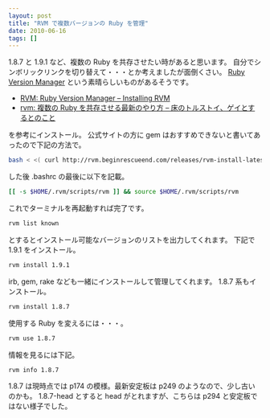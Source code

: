 ```yaml
---
layout: post
title: "RVM で複数バージョンの Ruby を管理"
date: 2010-06-16
tags: []
---
```


1.8.7 と 1.9.1 など、複数の Ruby を共存させたい時があると思います。
自分でシンボリックリンクを切り替えて・・・とか考えましたが面倒くさい。
[Ruby Version Manager](http://rvm.beginrescueend.com/) という素晴らしいものがあるそうです。

- [RVM: Ruby Version Manager &#8211; Installing RVM](http://rvm.beginrescueend.com/rvm/install/)
- [rvm: 複数の Ruby を共存させる最新のやり方 &#8211; 床のトルストイ、ゲイとするとのこと](http://d.hatena.ne.jp/mirakui/20100502/1272849327)

を参考にインストール。
公式サイトの方に gem はおすすめできないと書いてあったので下記の方法で。

```sh
bash < <( curl http://rvm.beginrescueend.com/releases/rvm-install-latest )
```

した後 .bashrc の最後に以下を記載。

```sh
[[ -s $HOME/.rvm/scripts/rvm ]] && source $HOME/.rvm/scripts/rvm
```

これでターミナルを再起動すれば完了です。

```sh
rvm list known
```

とするとインストール可能なバージョンのリストを出力してくれます。
下記で 1.9.1 をインストール。

```sh
rvm install 1.9.1
```

irb, gem, rake なども一緒にインストールして管理してくれます。
1.8.7 系もインストール。

```sh
rvm install 1.8.7
```

使用する Ruby を変えるには・・・。

```sh
rvm use 1.8.7
```

情報を見るには下記。

```sh
rvm info 1.8.7
```

1.8.7 は現時点では p174 の模様。最新安定板は p249 のようなので、少し古いのかも。
1.8.7-head とすると head がとれますが、こちらは p294 と安定板ではない様子でした。

